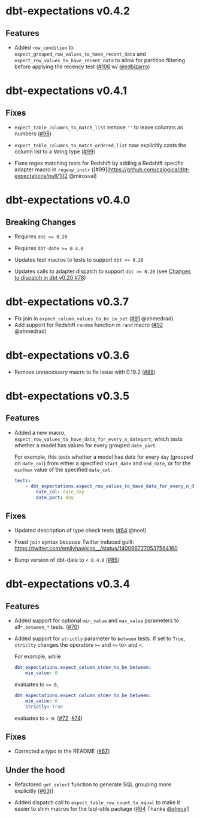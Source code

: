 # dbt-expectations v0.4.2

## Features
 * Added `row_condition` to `expect_grouped_row_values_to_have_recent_data` and `expect_row_values_to_have_recent_data` to allow for partition filtering before applying the recency test ([#106](https://github.com/calogica/dbt-expectations/pull/106) w/ [@edbizarro](https://github.com/edbizarro))

# dbt-expectations v0.4.1

## Fixes
* `expect_table_columns_to_match_list` remove `''` to leave columns as numbers ([#98](https://github.com/calogica/dbt-expectations/issues/98))

* `expect_table_columns_to_match_ordered_list` now explicitly casts the column list to a string type ([#99](https://github.com/calogica/dbt-expectations/issues/99))

* Fixes regex matching tests for Redshift by adding a Redshift specific adapter macro in `regexp_instr` ([#99](https://github.com/calogica/dbt-expectations/pull/102 @mirosval)

# dbt-expectations v0.4.0

## Breaking Changes

* Requires `dbt >= 0.20`

* Requires `dbt-date >= 0.4.0`

* Updates test macros to tests to support `dbt >= 0.20`

* Updates calls to adapter.dispatch to support `dbt >= 0.20` (see [Changes to dispatch in dbt v0.20 #78](https://github.com/calogica/dbt-expectations/issues/78))

# dbt-expectations v0.3.7

* Fix join in `expect_column_values_to_be_in_set` ([#91](https://github.com/calogica/dbt-expectations/pull/91) @ahmedrad)
* Add support for Redshift `random` function in `rand` macro ([#92](https://github.com/calogica/dbt-expectations/pull/92) @ahmedrad)

# dbt-expectations v0.3.6

* Remove unnecessary macro to fix issue with 0.19.2 ([#88](https://github.com/calogica/dbt-expectations/pull/88))

# dbt-expectations v0.3.5

## Features
* Added a new macro, `expect_row_values_to_have_data_for_every_n_datepart`, which tests whether a model has values for every grouped `date_part`.


    For example, this tests whether a model has data for every `day` (grouped on `date_col`) from either a specified `start_date` and `end_date`, or for the `min`/`max` value of the specified `date_col`.


    ```yaml
    tests:
        - dbt_expectations.expect_row_values_to_have_data_for_every_n_datepart:
            date_col: date_day
            date_part: day
    ```

## Fixes

* Updated description of type check tests ([#84](https://github.com/calogica/dbt-expectations/pull/84) @noel)

* Fixed `join` syntax because Twitter induced guilt: https://twitter.com/emilyhawkins__/status/1400967270537564160

* Bump version of dbt-date to `< 0.4.0` ([#85](https://github.com/calogica/dbt-expectations/issues/85))


# dbt-expectations v0.3.4

## Features

* Added support for optional `min_value` and `max_value` parameters to all`*_between_*` tests. ([#70](https://github.com/calogica/dbt-expectations/pull/70))

* Added support for `strictly` parameter to `between` tests. If set to `True`, `striclty` changes the operators `>=` and `<=` to`>` and `<`.

    For example, while

    ```yaml
    dbt_expectations.expect_column_stdev_to_be_between:
        min_value: 0
    ```

    evaluates to `>= 0`,

    ```yaml
    dbt_expectations.expect_column_stdev_to_be_between:
        min_value: 0
        strictly: True
    ```

    evaluates to `> 0`.
    ([#72](https://github.com/calogica/dbt-expectations/issues/72), [#74](https://github.com/calogica/dbt-expectations/pull/74))

## Fixes

* Corrected a typo in the README ([#67](https://github.com/calogica/dbt-expectations/pull/67))

## Under the hood

* Refactored `get_select` function to generate SQL grouping more explicitly ([#63](https://github.com/calogica/dbt-expectations/pull/63)))

* Added dispatch call to `expect_table_row_count_to_equal` to make it easier to shim macros for the tsql-utils package ([#64](https://github.com/calogica/dbt-expectations/pull/64) Thanks [@alieus](https://github.com/alieus)!)
